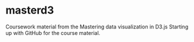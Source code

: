 # masterd3
Coursework material from the Mastering data visualization in D3.js
Starting up with GitHub for the course material.
